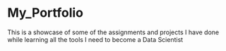 # My_Portfolio
This is a showcase of some of the assignments and projects I have done while learning all the tools I need to become a Data Scientist 
